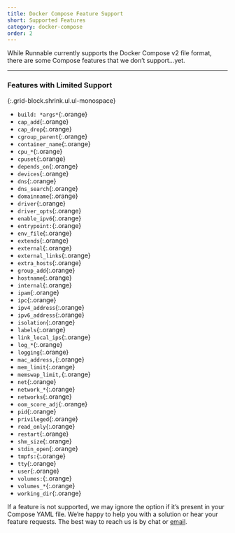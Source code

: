```yaml
---
title: Docker Compose Feature Support
short: Supported Features
category: docker-compose
order: 2
---
```


While Runnable currently supports the Docker Compose v2 file format, there are some Compose features that we don’t support…yet.

---

### Features with Limited Support

{:.grid-block.shrink.ul.ul-monospace}
* `build: *args*`{:.orange}
* `cap_add`{:.orange}
* `cap_drop`{:.orange}
* `cgroup_parent`{:.orange}
* `container_name`{:.orange}
* `cpu_*`{:.orange}
* `cpuset`{:.orange}
* `depends_on`{:.orange}
* `devices`{:.orange}
* `dns`{:.orange}
* `dns_search`{:.orange}
* `domainname`{:.orange}
* `driver`{:.orange}
* `driver_opts`{:.orange}
* `enable_ipv6`{:.orange}
* `entrypoint:`{:.orange}
* `env_file`{:.orange}
* `extends`{:.orange}
* `external`{:.orange}
* `external_links`{:.orange}
* `extra_hosts`{:.orange}
* `group_add`{:.orange}
* `hostname`{:.orange}
* `internal`{:.orange}
* `ipam`{:.orange}
* `ipc`{:.orange}
* `ipv4_address`{:.orange}
* `ipv6_address`{:.orange}
* `isolation`{:.orange}
* `labels`{:.orange}
* `link_local_ips`{:.orange}
* `log_*`{:.orange}
* `logging`{:.orange}
* `mac_address,`{:.orange}
* `mem_limit`{:.orange}
* `memswap_limit,`{:.orange}
* `net`{:.orange}
* `network_*`{:.orange}
* `networks`{:.orange}
* `oom_score_adj`{:.orange}
* `pid`{:.orange}
* `privileged`{:.orange}
* `read_only`{:.orange}
* `restart`{:.orange}
* `shm_size`{:.orange}
* `stdin_open`{:.orange}
* `tmpfs:`{:.orange}
* `tty`{:.orange}
* `user`{:.orange}
* `volumes:`{:.orange}
* `volumes_*`{:.orange}
* `working_dir`{:.orange}

If a feature is not supported, we may ignore the option if it’s present in your Compose YAML file. We’re happy to help you with a solution or hear your feature requests. The best way to reach us is by <a class="link js-intercom-open">chat</a> or [email](mailto:support@runnable.com).
